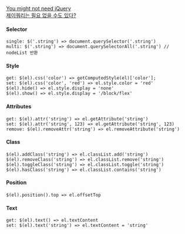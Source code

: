 [You might not need jQuery](http://youmightnotneedjquery.com/)  
[제이쿼리는 필요 없을 수도 있다?
](https://www.zerocho.com/category/jQuery/post/57b356d4d841141500b31e1e)


#### Selector
```
single: $('.string') => document.querySelector('.string')
multi: $('.string') => document.querySelectorAll('.string') // nodeList 반환 
```

#### Style
```
get: $(el).css('color') => getComputedStyle(el)['color'];
set: $(el).css('color', 'red') => el.style.color = 'red'
$(el).hide() => el.style.display = 'none'
$(el).show() => el.style.display = '/block/flex'
```

#### Attributes
```
get: $(el).attr('string') => el.getAttribute('string')
set: $(el).attr('string', 123) => el.getAttribute('string', 123) 
remove: $(el).removeAttr('string') => el.removeAttribute('string')
```

#### Class
```
$(el).addClass('string') => el.classList.add('string')
$(el).removeClass('string') => el.classList.remove('string')
$(el).toggleClass('string') => el.classList.toggle('string')
$(el).hasClass('string') => el.classList.contains('string')
```

#### Position
```
$(el).position().top => el.offsetTop
```

#### Text
```
get: $(el).text() => el.textContent
set: $(el).text('string') => el.textContent = 'string'
```
